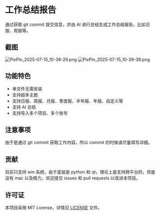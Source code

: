 # 工作总结报告

通过获取 git commit 提交信息，并由 AI 进行总结生成工作总结报告，比如日报、周报等。

## 截图
![PixPin_2025-07-15_10-38-29.png](https://s2.loli.net/2025/07/15/yIZTsLf8prEbSXm.png)
![PixPin_2025-07-15_10-39-38.png](https://s2.loli.net/2025/07/15/gd4bMWya8sCBJnp.png)
## 功能特色

- 单文件无需安装
- 支持超多主题
- 支持日报、周报、月报、季度报、半年报、年报、自定义等
- 支持 AI 总结
- 支持导入多个项目、多个账号

## 注意事项

由于是通过 git commit 获取工作内容，所以 commit 的时候请尽量填写详细。



## 贡献

目前只支持 win 系统，由于底层是 python 和 qt，理论上是支持跨平台的，但是没有 mac 以及精力，欢迎提交 issues 和 pull requests 以改进本项目。

## 许可证

本项目采用 MIT License，详情见 [LICENSE](LICENSE) 文件。